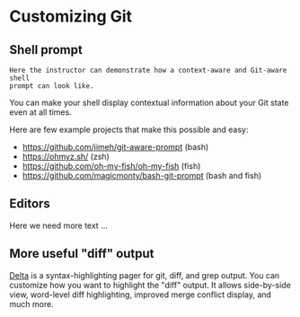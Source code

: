 # Customizing Git

## Shell prompt

```{instructor-note}
Here the instructor can demonstrate how a context-aware and Git-aware shell
prompt can look like.
```

You can make your shell display contextual information about
your Git state even at all times.

Here are few example projects that make this possible and easy:
- <https://github.com/jimeh/git-aware-prompt> (bash)
- <https://ohmyz.sh/> (zsh)
- <https://github.com/oh-my-fish/oh-my-fish> (fish)
- <https://github.com/magicmonty/bash-git-prompt> (bash and fish)


## Editors

Here we need more text ...


## More useful "diff" output

[Delta](https://github.com/dandavison/delta) is a syntax-highlighting pager for
git, diff, and grep output.  You can customize how you want to highlight the
"diff" output.  It allows side-by-side view, word-level diff highlighting,
improved merge conflict display, and much more.
